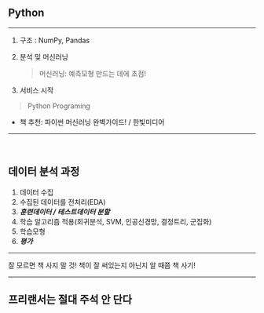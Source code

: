 ## Python

---

1. 구조 : NumPy, Pandas

2. 분석 및 머신러닝

   > 머신러닝: 예측모형 만드는 데에 초점!

   

3. 서비스 시작

> Python Programing

* 책 추천: 파이썬 머신러닝 완벽가이드! / 한빛미디어

---

<br>

## 데이터 분석 과정

1. 데이터 수집 
2. 수집된 데이터를 전처리(EDA)
3. ***훈련데이터 / 테스트데이터 분할***
4. 학습 알고리즘 적용(회귀분석, SVM, 인공신경망, 결정트리, 군집화)
5. 학습모형
6. ***평가***

---

잘 모르면 책 사지 말 것! 책이 잘 써있는지 아닌지 알 때쯤 책 사기!

---

## 프리랜서는 절대 주석 안 단다



